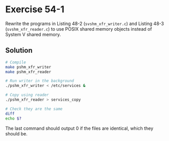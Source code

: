 # Exercise 54-1

Rewrite the programs in Listing 48-2 (`svshm_xfr_writer.c`) and Listing 48-3 (`svshm_xfr_reader.c`)
to use POSIX shared memory objects instead of System V shared memory.

## Solution

```bash
# Compile
make pshm_xfr_writer
make pshm_xfr_reader

# Run writer in the background
./pshm_xfr_writer < /etc/services &

# Copy using reader
./pshm_xfr_reader > services_copy

# Check they are the same
diff
echo $?
```

The last command should output 0 if the files are identical, which they should be.

